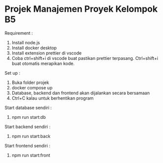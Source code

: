# Projek Manajemen Proyek Kelompok B5

Requirement :
1. Install node.js
2. Install docker desktop
3. Install extension prettier di vscode
4. Coba ctrl+shift+i di vscode buat pastikan prettier terpasang. Ctrl+shift+i buat otomatis merapikan kode.

Set up :
1. Buka folder projek
2. docker compose up
3. Database, backend dan frontend akan dijalankan secara bersamaan
4. Ctrl+C kalau untuk berhentikan program

Start database sendiri :
1. npm run start:db

Start backend sendiri :
1. npm run start:back

Start frontend sendiri :
1. npm run start:front